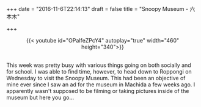+++
date = "2016-11-6T22:14:13"
draft = false
title = "Snoopy Museum - 六本木"

+++

<center>
{{< youtube id="OPaIfeZPcY4" autoplay="true" width="460" height="340">}}
</center>

<br>

<p>This week was pretty busy with various things going on both socially and for school. I was able to find time, however, to head down to Roppongi on Wednesday to visit the Snoopy Museum. This had been an objective of mine ever since I saw an ad for the museum in Machida a few weeks ago. I apparently wasn't supposed to be filming or taking pictures inside of the museum but here you go... </p> 

<br><br>



<br />

